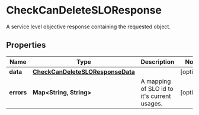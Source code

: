 

# CheckCanDeleteSLOResponse

A service level objective response containing the requested object.
## Properties

Name | Type | Description | Notes
------------ | ------------- | ------------- | -------------
**data** | [**CheckCanDeleteSLOResponseData**](CheckCanDeleteSLOResponseData.md) |  |  [optional]
**errors** | **Map&lt;String, String&gt;** | A mapping of SLO id to it&#39;s current usages. |  [optional]



